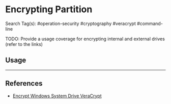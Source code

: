 # Encrypting Partition

Search Tag(s): #operation-security #cryptography #veracrypt #command-line

TODO: Provide a usage coverage for encrypting internal and external drives (refer to the links)

## Usage

---
## References

- [Encrypt Windows System Drive VeraCrypt](https://www.makeuseof.com/encrypt-windows-system-drive-veracrypt/)